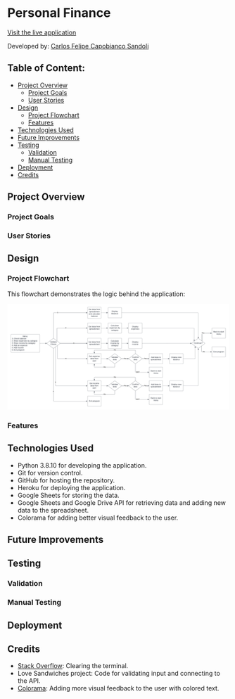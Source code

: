 # Personal Finance

[Visit the live application](https://personal-finance-pp3.herokuapp.com/)

Developed by: [Carlos Felipe Capobianco Sandoli](https://github.com/felipesandoli)

## Table of Content:

- [Project Overview](#project-overview)
    - [Project Goals](#project-goals)
    - [User Stories](#user-stories)
- [Design](#design)
    - [Project Flowchart](#project-flowchart)
    - [Features](#features)
- [Technologies Used](#technologies-used)
- [Future Improvements](#future-improvements)
- [Testing](#testing)
    - [Validation](#validation)
    - [Manual Testing](#manual-testing)
- [Deployment](#deployment)
- [Credits](#credits)

## Project Overview

### Project Goals

### User Stories

## Design

### Project Flowchart

This flowchart demonstrates the logic behind the application:

![Project Flowchart](./documentation/personal-finance-pp3-flowchart.png)

### Features

## Technologies Used

- Python 3.8.10 for developing the application.
- Git for version control.
- GitHub for hosting the repository.
- Heroku for deploying the application.
- Google Sheets for storing the data.
- Google Sheets and Google Drive API for retrieving data and adding new data to the spreadsheet.
- Colorama for adding better visual feedback to the user.

## Future Improvements

## Testing

### Validation

### Manual Testing

## Deployment

## Credits

- [Stack Overflow](https://stackoverflow.com/questions/2084508/clear-terminal-in-python): Clearing the terminal.
- Love Sandwiches project: Code for validating input and connecting to the API.
- [Colorama](https://pypi.org/project/colorama/): Adding more visual feedback to the user with colored text.